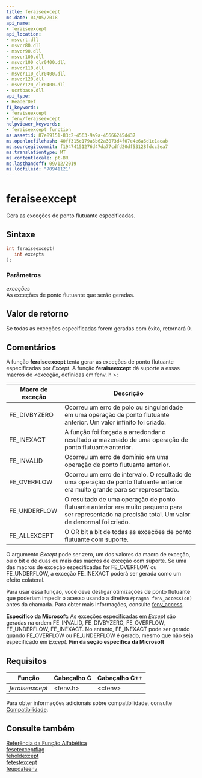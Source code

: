 ```yaml
---
title: feraiseexcept
ms.date: 04/05/2018
api_name:
- feraiseexcept
api_location:
- msvcrt.dll
- msvcr80.dll
- msvcr90.dll
- msvcr100.dll
- msvcr100_clr0400.dll
- msvcr110.dll
- msvcr110_clr0400.dll
- msvcr120.dll
- msvcr120_clr0400.dll
- ucrtbase.dll
api_type:
- HeaderDef
f1_keywords:
- feraiseexcept
- fenv/feraiseexcept
helpviewer_keywords:
- feraiseexcept function
ms.assetid: 87e89151-83c2-4563-9a9a-45666245d437
ms.openlocfilehash: 40ff315c179a6b62a3073d4f07e4e6a6d1c1acab
ms.sourcegitcommit: f19474151276d47da77cdfd20df53128fdcc3ea7
ms.translationtype: MT
ms.contentlocale: pt-BR
ms.lasthandoff: 09/12/2019
ms.locfileid: "70941121"
---
```

# <a name="feraiseexcept"></a>feraiseexcept

Gera as exceções de ponto flutuante especificadas.

## <a name="syntax"></a>Sintaxe

```C
int feraiseexcept(
   int excepts
);
```

### <a name="parameters"></a>Parâmetros

*exceções*<br/>
As exceções de ponto flutuante que serão geradas.

## <a name="return-value"></a>Valor de retorno

Se todas as exceções especificadas forem geradas com êxito, retornará 0.

## <a name="remarks"></a>Comentários

A função **feraiseexcept** tenta gerar as exceções de ponto flutuante especificadas por *Except*.   A função **feraiseexcept** dá suporte a essas macros de \<exceção, definidas em fenv. h >:

|Macro de exceção|Descrição|
|---------------------|-----------------|
|FE_DIVBYZERO|Ocorreu um erro de polo ou singularidade em uma operação de ponto flutuante anterior. Um valor infinito foi criado.|
|FE_INEXACT|A função foi forçada a arredondar o resultado armazenado de uma operação de ponto flutuante anterior.|
|FE_INVALID|Ocorreu um erro de domínio em uma operação de ponto flutuante anterior.|
|FE_OVERFLOW|Ocorreu um erro de intervalo. O resultado de uma operação de ponto flutuante anterior era muito grande para ser representado.|
|FE_UNDERFLOW|O resultado de uma operação de ponto flutuante anterior era muito pequeno para ser representado na precisão total. Um valor de denormal foi criado.|
|FE_ALLEXCEPT|O OR bit a bit de todas as exceções de ponto flutuante com suporte.|

O argumento *Except* pode ser zero, um dos valores da macro de exceção, ou o bit e de duas ou mais das macros de exceção com suporte. Se uma das macros de exceção especificadas for FE_OVERFLOW ou FE_UNDERFLOW, a exceção FE_INEXACT poderá ser gerada como um efeito colateral.

Para usar essa função, você deve desligar otimizações de ponto flutuante que poderiam impedir o acesso usando a diretiva `#pragma fenv_access(on)` antes da chamada. Para obter mais informações, consulte [fenv_access](../../preprocessor/fenv-access.md).

**Específico da Microsoft:** As exceções especificadas em *Except* são geradas na ordem FE_INVALID, FE_DIVBYZERO, FE_OVERFLOW, FE_UNDERFLOW, FE_INEXACT. No entanto, FE_INEXACT pode ser gerado quando FE_OVERFLOW ou FE_UNDERFLOW é gerado, mesmo que não seja especificado em *Except*. **Fim da seção específica da Microsoft**

## <a name="requirements"></a>Requisitos

|Função|Cabeçalho C|Cabeçalho C++|
|--------------|--------------|------------------|
|*feraiseexcept*|\<fenv.h>|\<cfenv>|

Para obter informações adicionais sobre compatibilidade, consulte [Compatibilidade](../../c-runtime-library/compatibility.md).

## <a name="see-also"></a>Consulte também

[Referência da Função Alfabética](crt-alphabetical-function-reference.md)<br/>
[fesetexceptflag](fesetexceptflag2.md)<br/>
[feholdexcept](feholdexcept2.md)<br/>
[fetestexcept](fetestexcept1.md)<br/>
[feupdateenv](feupdateenv.md)<br/>
